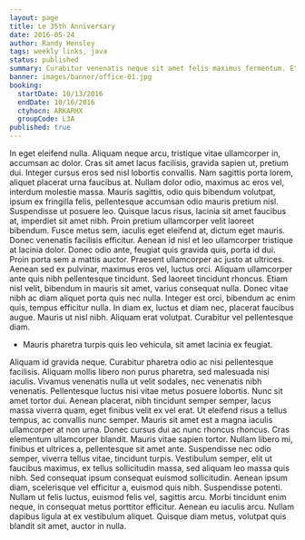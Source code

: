```yaml
---
layout: page
title: Le 35th Anniversary
date: 2016-05-24
author: Randy Hensley
tags: weekly links, java
status: published
summary: Curabitur venenatis neque sit amet felis maximus fermentum. Etiam.
banner: images/banner/office-01.jpg
booking:
  startDate: 10/13/2016
  endDate: 10/16/2016
  ctyhocn: ARKARHX
  groupCode: L3A
published: true
---
```

In eget eleifend nulla. Aliquam neque arcu, tristique vitae ullamcorper in, accumsan ac dolor. Cras sit amet lacus facilisis, gravida sapien ut, pretium dui. Integer cursus eros sed nisl lobortis convallis. Nam sagittis porta lorem, aliquet placerat urna faucibus at. Nullam dolor odio, maximus ac eros vel, interdum molestie massa. Mauris sagittis, odio quis bibendum volutpat, ipsum ex fringilla felis, pellentesque accumsan odio mauris pretium nisl. Suspendisse ut posuere leo. Quisque lacus risus, lacinia sit amet faucibus at, imperdiet sit amet nibh. Proin pretium ullamcorper velit laoreet bibendum. Fusce metus sem, iaculis eget eleifend at, dictum eget mauris.
Donec venenatis facilisis efficitur. Aenean id nisl et leo ullamcorper tristique at lacinia dolor. Donec odio ante, feugiat quis gravida quis, porta id dui. Proin porta sem a mattis auctor. Praesent ullamcorper ac justo at ultrices. Aenean sed ex pulvinar, maximus eros vel, luctus orci. Aliquam ullamcorper ante quis nibh pellentesque tincidunt. Sed laoreet tincidunt rhoncus. Etiam nisl velit, bibendum in mauris sit amet, varius consequat nulla. Donec vitae nibh ac diam aliquet porta quis nec nulla. Integer est orci, bibendum ac enim quis, tempus efficitur nulla. In diam ex, luctus et diam nec, placerat faucibus augue. Mauris ut nisl nibh. Aliquam erat volutpat. Curabitur vel pellentesque diam.

* Mauris pharetra turpis quis leo vehicula, sit amet lacinia ex feugiat.

Aliquam id gravida neque. Curabitur pharetra odio ac nisi pellentesque facilisis. Aliquam mollis libero non purus pharetra, sed malesuada nisi iaculis. Vivamus venenatis nulla ut velit sodales, nec venenatis nibh venenatis. Pellentesque luctus nisi vitae metus posuere lobortis. Nunc sit amet tortor dui. Aenean placerat, nibh tincidunt semper semper, lacus massa viverra quam, eget finibus velit ex vel erat. Ut eleifend risus a tellus tempus, ac convallis nunc semper. Mauris sit amet est a magna iaculis ullamcorper at non urna. Donec cursus dui ac nunc rhoncus rhoncus. Cras elementum ullamcorper blandit. Mauris vitae sapien tortor. Nullam libero mi, finibus et ultrices a, pellentesque sit amet ante.
Suspendisse nec odio semper, viverra tellus vitae, tincidunt turpis. Vestibulum semper, elit ut faucibus maximus, ex tellus sollicitudin massa, sed aliquam leo massa quis nibh. Sed consequat ipsum consequat euismod sollicitudin. Aenean ipsum diam, scelerisque vel efficitur a, euismod quis nibh. Suspendisse potenti. Nullam ut felis luctus, euismod felis vel, sagittis arcu. Morbi tincidunt enim neque, in consequat metus porttitor efficitur. Aenean eu iaculis arcu. Nullam dapibus ligula at ex vestibulum aliquet. Quisque diam metus, volutpat quis blandit sit amet, auctor in nulla.
